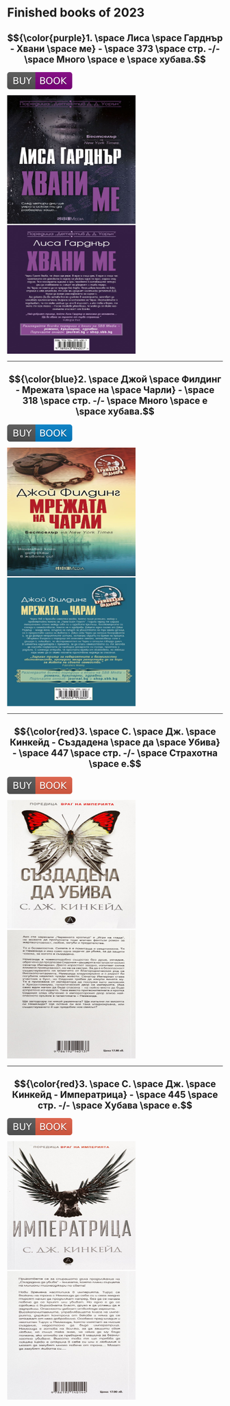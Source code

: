 # Finished books of 2023

## $${\color{purple}1. \space Лиса \space Гарднър - Хвани \space ме} - \space 373 \space стр. -/- \space Много \space е \space хубава.$$

<p align="left">
<a href="https://www.book.store.bg/p314366/hvani-me-lisa-gardnyr.html" target="_blank"><img align="center" src="./img/BUY-BOOK-purple.svg" alt="bookTitle" /></a>
</p>

<img src='./img/LisaFront.jpg' width='300px' height='300px'> <img src='./img/LisaBack.jpg' width='300px' height='300px'>

---

## $${\color{blue}2. \space Джой \space Филдинг - Мрежата \space на \space Чарли} - \space 318 \space стр. -/- \space Много \space е \space хубава.$$

<p align="left">
<a href="https://www.book.store.bg/p307061/mrezhata-na-charli-dzhoj-filding.html" target="_blank"><img align="center" src="./img/BUY-BOOK-blue.svg" alt="bookTitle" /></a>
</p>

<img src='./img/FildingFront.jpg' width='300px' height='300px'> <img src='./img/FildingBack.jpg' width='300px' height='300px'>

---

## $${\color{red}3. \space С. \space Дж. \space Кинкейд - Създадена \space да \space Убива} - \space 447 \space  стр. -/- \space Страхотна \space е.$$

<p align="left">
<a href="https://www.ozone.bg/product/s-zdadena-da-ubiva/" target="_blank"><img align="center" src="./img/BUY-BOOK-red.svg" alt="bookTitle" /></a>
</p>

<img src='./img/SyzdadenaDaYbivaFront.jpg' width='300px' height='300px'> <img src='./img/SyzdadenaDaYbivaBack.jpg' width='300px' height='300px'>

---

## $${\color{red}3. \space С. \space Дж. \space Кинкейд - Императрица} - \space 445 \space  стр. -/- \space Хубава \space е.$$

<p align="left">
<a href="https://www.ozone.bg/product/imperatritsata-vrag-na-imperiyata-2/" target="_blank"><img align="center" src="./img/BUY-BOOK-red.svg" alt="bookTitle" /></a>
</p>

<img src='./img/ImperatricaFront.jpg' width='300px' height='300px'> <img src='./img/ImperatricaBack.jpg' width='300px' height='300px'>

